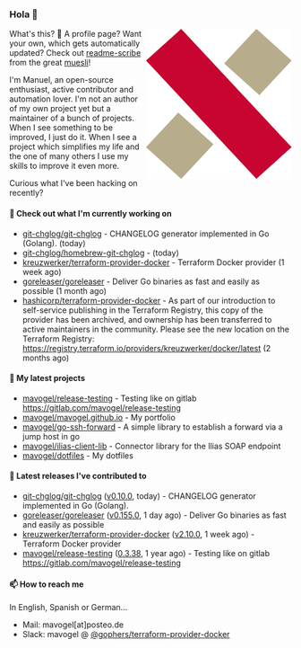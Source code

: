 ### Hola 👋

<img align="right" src="https://raw.githubusercontent.com/mavogel/mavogel/master/assets/xw.png" width="260">

What's this? 🤔 A profile page? Want your own, which gets automatically updated? Check out [readme-scribe](https://github.com/muesli/readme-scribe) from the great [muesli](https://github.com/muesli/muesli)!

I'm Manuel, an open-source enthusiast, active contributor and automation lover. I'm not an author of my own project 
yet but a maintainer of a bunch of projects. When I see something to be improved, I just do it. When I see a project
which simplifies my life and the one of many others I use my skills to improve it even more.

Curious what I've been hacking on recently?

#### 👷 Check out what I'm currently working on

- [git-chglog/git-chglog](https://github.com/git-chglog/git-chglog) - CHANGELOG generator implemented in Go (Golang). (today)
- [git-chglog/homebrew-git-chglog](https://github.com/git-chglog/homebrew-git-chglog) -  (today)
- [kreuzwerker/terraform-provider-docker](https://github.com/kreuzwerker/terraform-provider-docker) - Terraform Docker provider (1 week ago)
- [goreleaser/goreleaser](https://github.com/goreleaser/goreleaser) - Deliver Go binaries as fast and easily as possible (1 month ago)
- [hashicorp/terraform-provider-docker](https://github.com/hashicorp/terraform-provider-docker) - As part of our introduction to self-service publishing in the Terraform Registry, this copy of the provider has been archived, and ownership has been transferred to active maintainers in the community. Please see the new location on the Terraform Registry: https://registry.terraform.io/providers/kreuzwerker/docker/latest (2 months ago)

#### 🌱 My latest projects

- [mavogel/release-testing](https://github.com/mavogel/release-testing) - Testing like on gitlab https://gitlab.com/mavogel/release-testing
- [mavogel/mavogel.github.io](https://github.com/mavogel/mavogel.github.io) - My portfolio
- [mavogel/go-ssh-forward](https://github.com/mavogel/go-ssh-forward) - A simple library to establish a forward via a jump host in go
- [mavogel/ilias-client-lib](https://github.com/mavogel/ilias-client-lib) - Connector library for the Ilias SOAP endpoint
- [mavogel/dotfiles](https://github.com/mavogel/dotfiles) - My dotfiles

#### 🔭 Latest releases I've contributed to

- [git-chglog/git-chglog](https://github.com/git-chglog/git-chglog) ([v0.10.0](https://github.com/git-chglog/git-chglog/releases/tag/v0.10.0), today) - CHANGELOG generator implemented in Go (Golang).
- [goreleaser/goreleaser](https://github.com/goreleaser/goreleaser) ([v0.155.0](https://github.com/goreleaser/goreleaser/releases/tag/v0.155.0), 1 day ago) - Deliver Go binaries as fast and easily as possible
- [kreuzwerker/terraform-provider-docker](https://github.com/kreuzwerker/terraform-provider-docker) ([v2.10.0](https://github.com/kreuzwerker/terraform-provider-docker/releases/tag/v2.10.0), 1 week ago) - Terraform Docker provider
- [mavogel/release-testing](https://github.com/mavogel/release-testing) ([0.3.38](https://github.com/mavogel/release-testing/releases/tag/0.3.38), 1 year ago) - Testing like on gitlab https://gitlab.com/mavogel/release-testing

#### 📫 How to reach me
In English, Spanish or German...

- Mail: mavogel[at]posteo.de
- Slack: mavogel @ [@gophers/terraform-provider-docker](https://gophers.slack.com/archives/C01G9TN5V36)